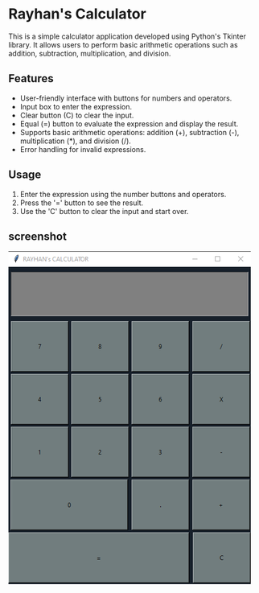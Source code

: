 # Rayhan's Calculator

This is a simple calculator application developed using Python's Tkinter library. It allows users to perform basic arithmetic operations such as addition, subtraction, multiplication, and division. 

## Features

- User-friendly interface with buttons for numbers and operators.
- Input box to enter the expression.
- Clear button (C) to clear the input.
- Equal (=) button to evaluate the expression and display the result.
- Supports basic arithmetic operations: addition (+), subtraction (-), multiplication (*), and division (/).
- Error handling for invalid expressions.

## Usage

1. Enter the expression using the number buttons and operators.
2. Press the '=' button to see the result.
3. Use the 'C' button to clear the input and start over.

## screenshot

![Alt text](Screenshot_32.png)
